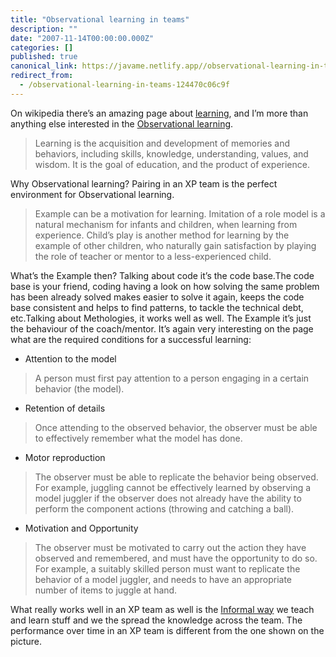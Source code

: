 ```yaml
---
title: "Observational learning in teams"
description: ""
date: "2007-11-14T00:00:00.000Z"
categories: []
published: true
canonical_link: https://javame.netlify.app//observational-learning-in-teams-124470c06c9f
redirect_from:
  - /observational-learning-in-teams-124470c06c9f
---
```


On wikipedia there’s an amazing page about [learning](http://en.wikipedia.org/wiki/Learning), and I’m more than anything else interested in the [Observational learning](http://en.wikipedia.org/wiki/Observational_learning).

> Learning is the acquisition and development of memories and behaviors, including skills, knowledge, understanding, values, and wisdom. It is the goal of education, and the product of experience.

Why Observational learning? Pairing in an XP team is the perfect environment for Observational learning.

> Example can be a motivation for learning. Imitation of a role model is a natural mechanism for infants and children, when learning from experience. Child’s play is another method for learning by the example of other children, who naturally gain satisfaction by playing the role of teacher or mentor to a less-experienced child.

What’s the Example then? Talking about code it’s the code base.The code base is your friend, coding having a look on how solving the same problem has been already solved makes easier to solve it again, keeps the code base consistent and helps to find patterns, to tackle the technical debt, etc.Talking about Methologies, it works well as well. The Example it’s just the behaviour of the coach/mentor. It’s again very interesting on the page what are the required conditions for a successful learning:

-   Attention to the model

> A person must first pay attention to a person engaging in a certain behavior (the model).

-   Retention of details

> Once attending to the observed behavior, the observer must be able to effectively remember what the model has done.

-   Motor reproduction

> The observer must be able to replicate the behavior being observed. For example, juggling cannot be effectively learned by observing a model juggler if the observer does not already have the ability to perform the component actions (throwing and catching a ball).

-   Motivation and Opportunity

> The observer must be motivated to carry out the action they have observed and remembered, and must have the opportunity to do so. For example, a suitably skilled person must want to replicate the behavior of a model juggler, and needs to have an appropriate number of items to juggle at hand.

What really works well in an XP team as well is the [Informal way](http://en.wikipedia.org/wiki/Informal_learning) we teach and learn stuff and we the spread the knowledge across the team. The performance over time in an XP team is different from the one shown on the picture.
